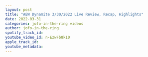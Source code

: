 ```yaml
---
layout: post
title: "AEW Dynamite 3/30/2022 Live Review, Recap, Highlights"
date: 2022-03-31
categories: jofo-in-the-ring videos
author: jofo-in-the-ring
spotify_track_id: 
youtube_video_id: n-EzwFb8k10
apple_track_id: 
youtube_metadata: 
---
```

